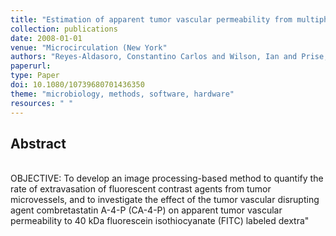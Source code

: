 ```yaml
---
title: "Estimation of apparent tumor vascular permeability from multiphoton fluorescence microscopic images of P22 rat sarcomas in vivo"
collection: publications
date: 2008-01-01
venue: "Microcirculation (New York"
authors: "Reyes-Aldasoro, Constantino Carlos and Wilson, Ian and Prise, Vivien E. and Barber, Paul R. and Ameer-Beg, M. and Vojnovic, Borivoj and Cunningham, Vincent J. and Tozer, Gillian M."
paperurl:
type: Paper
doi: 10.1080/10739680701436350
theme: "microbiology, methods, software, hardware"
resources: " "
---
```

<h2> Abstract </h2>  <br> OBJECTIVE: To develop an image processing-based method to quantify the rate of extravasation of fluorescent contrast agents from tumor microvessels, and to investigate the effect of the tumor vascular disrupting agent combretastatin A-4-P (CA-4-P) on apparent tumor vascular permeability to 40 kDa fluorescein isothiocyanate (FITC) labeled dextra"
